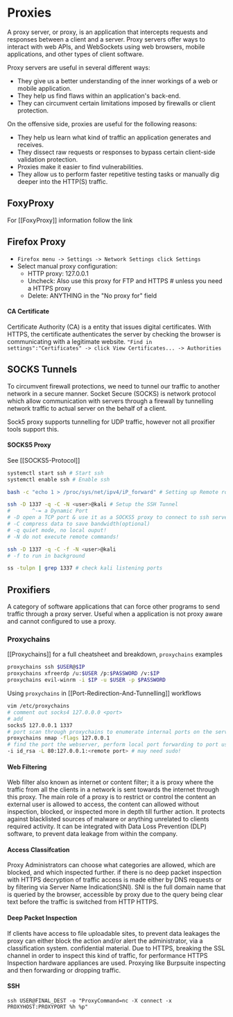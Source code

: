 # Proxies

A proxy server, or proxy, is an application that intercepts requests and responses between a client and a server. Proxy servers offer ways to interact with web APIs, and WebSockets using web browsers, mobile applications, and other types of client software.

Proxy servers are useful in several different ways:
- They give us a better understanding of the inner workings of a web or mobile application.
- They help us find flaws within an application's back-end. 
- They can circumvent certain limitations imposed by firewalls or client protection.

On the offensive side, proxies are useful for the following reasons:
- They help us learn what kind of traffic an application generates and receives.
- They dissect raw requests or responses to bypass certain client-side validation protection.
- Proxies make it easier to find vulnerabilities.
- They allow us to perform faster repetitive testing tasks or manually dig deeper into the HTTP(S) traffic.


## FoxyProxy

For [[FoxyProxy]] information follow the link
## Firefox Proxy

- `Firefox menu -> Settings -> Network Settings click Settings`
- Select manual proxy configuration:
    - HTTP proxy: 127.0.0.1
    - Uncheck: Also use this proxy for FTP and HTTPS # unless you need a HTTPS proxy
    - Delete: ANYTHING in the "No proxy for" field

#### CA Certificate 

Certificate Authority (CA) is a entity that issues digital certificates. With HTTPS, the certificate authenticates the server by checking the browser is communicating with a legitimate website. `"Find in settings":"Certificates" -> click View Certificates... -> Authorities`

## SOCKS Tunnels

To circumvent firewall protections, we need to tunnel our traffic to another network in a secure manner. Socket Secure (SOCKS) is network protocol which allow communication with servers through a firewall by tunnelling network traffic to actual server on the behalf of a client.

Sock5 proxy supports tunnelling for UDP traffic, however not all proxifier tools support this.

#### SOCKS5 Proxy 

See [[SOCKS5-Protocol]]
```bash
systemctl start ssh # Start ssh
systemctl enable ssh # Enable ssh

bash -c "echo 1 > /proc/sys/net/ipv4/iP_forward" # Setting up Remote routing

ssh -D 1337 -q -C -N <user>@kali # Setup the SSH Tunnel 
#       ^-= a Dynamic Port 
# -D open a TCP port & use it as a SOCKS5 proxy to connect to ssh server
# -C compress data to save bandwidth(optional)
# -q quiet mode, no local ouput!
# -N do not execute remote commands!

ssh -D 1337 -q -C -f -N <user>@kali
# -f to run in background

ss -tulpn | grep 1337 # check kali listening ports
```

## Proxifiers

A category of software applications that can force other programs to send traffic through a proxy server. Useful when a application is not proxy aware and cannot configured to use a proxy.

### Proxychains

[[Proxychains]] for a full cheatsheet and breakdown, `proxychains` examples
```bash
proxychains ssh $USER@$IP
proxychains xfreerdp /u:$USER /p:$PASSWORD /v:$IP
proxychains evil-winrm -i $IP -u $USER -p $PASSWORD    
```

Using `proxychains` in [[Port-Redirection-And-Tunnelling]] workflows
```bash
vim /etc/proxychains
# comment out socks4 127.0.0.0 <port>
# add 
socks5 127.0.0.1 1337
# port scan through proxychains to enumerate internal ports on the server using proxychains:
proxychains nmap -flags 127.0.0.1
# find the port the webserver, perform local port forwarding to port using ssh 
-i id_rsa -L 80:127.0.0.1:<remote port> # may need sudo!
```

#### Web Filtering 

Web filter also known as internet or content filter; it a is proxy where the traffic from all the clients in a network is sent towards the internet through this proxy. The main role of a proxy is to restrict or control the content an external user is allowed to access, the content can allowed without inspection, blocked, or inspected more in depth till further action. It protects against blacklisted sources of malware or anything unrelated to clients required activity. It can be integrated with Data Loss Prevention (DLP) software, to prevent data leakage from within the company.

#### Access Classifcation

Proxy Administrators can choose what categories are allowed, which are blocked, and which inspected further. if there is no deep packet inspection with HTTPS decryption of traffic access is made either by DNS requests or by filtering via Server Name Indication(SNI). SNI is the full domain name that is queried by the browser, accessible by proxy due to the query being clear text before the traffic is switched from HTTP HTTPS.

#### Deep Packet Inspection

If clients have access to file uploadable sites, to prevent data leakages the proxy can either block the action and/or alert the administrator, via a classification system. confidential material. Due to HTTPS, breaking the SSL channel in order to inspect this kind of traffic, for performance HTTPS Inspection hardware appliances are used. Proxying like Burpsuite inspecting and then forwarding or dropping traffic.

#### SSH 

```
ssh USER@FINAL_DEST -o "ProxyCommand=nc -X connect -x PROXYHOST:PROXYPORT %h %p"
```

